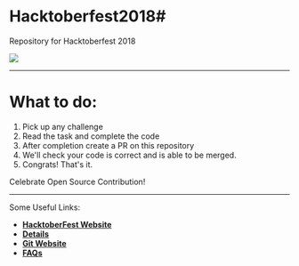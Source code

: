 # Hacktoberfest2018#
Repository for Hacktoberfest 2018

<img src="https://hacktoberfest.digitalocean.com/assets/logo-hf19-full-10f3c000cea930c76acc1dedc516ea7118b95353220869a3051848e45ff1d656.svg">

-----------------------------------------------------------------------------

What to do:
==============

1. Pick up any challenge
2. Read the task and complete the code
3. After completion create a PR on this repository
4. We'll check your code is correct and is able to be merged.
5. Congrats! That's it.

Celebrate Open Source Contribution!

-----------------------------------------------------------------------------

Some Useful Links:

* [**HacktoberFest Website**](https://hacktoberfest.digitalocean.com)
* [**Details**](https://hacktoberfest.digitalocean.com/details)
* [**Git Website**](https://git-scm.com/)
* [**FAQs**](https://hacktoberfest.digitalocean.com/faq)
